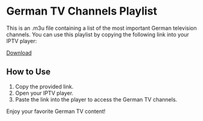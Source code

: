 # German TV Channels Playlist

This is an .m3u file containing a list of the most important German television channels. You can use this playlist by copying the following link into your IPTV player:

[Download](https://flitschi7.github.io/m3u/Favorites.m3u)

## How to Use
1. Copy the provided link.
2. Open your IPTV player.
3. Paste the link into the player to access the German TV channels.

Enjoy your favorite German TV content!
